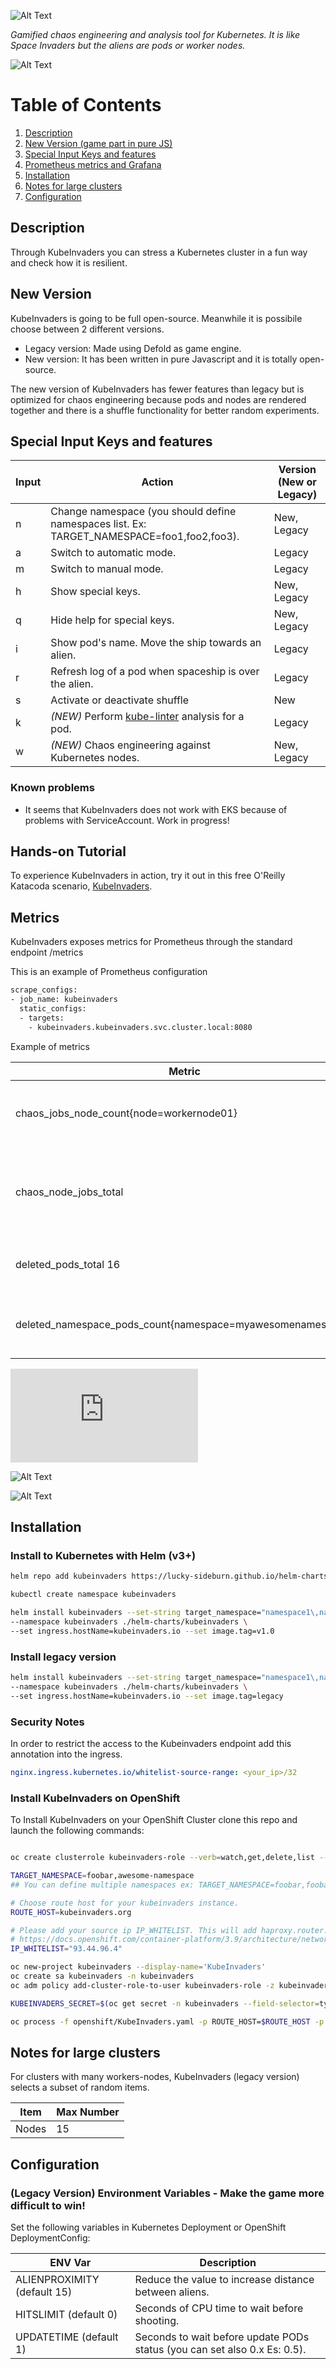 ![Alt Text](https://github.com/lucky-sideburn/KubeInvaders/blob/master/images/logo.png)

*Gamified chaos engineering and analysis tool for Kubernetes. It is like Space Invaders but the aliens are pods or worker nodes.*

![Alt Text](https://github.com/lucky-sideburn/KubeInvaders/blob/master/images/kubeinvaders.png)

# Table of Contents

1. [Description](#Description)
2. [New Version (game part in pure JS)](#new-version)
3. [Special Input Keys and features](#Special-Input-Keys-and-features)
4. [Prometheus metrics and Grafana](#Metrics)
5. [Installation](#Installation)
6. [Notes for large clusters](#Notes-for-large-clusters)
7. [Configuration](#Configuration)


## Description

Through KubeInvaders you can stress a Kubernetes cluster in a fun way and check how it is resilient.


## New Version

KubeInvaders is going to be full open-source. Meanwhile it is possibile choose between 2 different versions.

* Legacy version: Made using Defold as game engine.
* New version: It has been written in pure Javascript and it is totally open-source.

The new version of KubeInvaders has fewer features than legacy but is optimized for chaos engineering because pods and nodes are rendered together and there is a shuffle functionality for better random experiments.

## Special Input Keys and features

| Input           | Action                                                                                     | Version (New or Legacy)|
|-----------------|--------------------------------------------------------------------------------------------|------------------------|
|     n           | Change namespace (you should define namespaces list. Ex: TARGET_NAMESPACE=foo1,foo2,foo3). | New, Legacy            |
|     a           | Switch to automatic mode.                                                                  | Legacy                 |
|     m           | Switch to manual mode.                                                                     | Legacy                 |
|     h           | Show special keys.                                                                         | New, Legacy            |
|     q           | Hide help for special keys.                                                                | New, Legacy            |
|     i           | Show pod's name. Move the ship towards an alien.                                           | Legacy                 |
|     r           | Refresh log of a pod when spaceship is over the alien.                                     | Legacy                 |
|     s           | Activate or deactivate shuffle                                                             | New                    |
|     k           | *(NEW)* Perform [kube-linter](https://github.com/stackrox/kube-linter) analysis for a pod. | Legacy                 |
|     w           | *(NEW)* Chaos engineering against Kubernetes nodes.                                        | New, Legacy            |

### Known problems

* It seems that KubeInvaders does not work with EKS because of problems with ServiceAccount. Work in progress!

## Hands-on Tutorial

To experience KubeInvaders in action, try it out in this free O'Reilly Katacoda scenario, [KubeInvaders](https://www.katacoda.com/kuber-ru/courses/kubernetes-chaos).


## Metrics

KubeInvaders exposes metrics for Prometheus through the standard endpoint /metrics

This is an example of Prometheus configuration

```bash
scrape_configs:
- job_name: kubeinvaders
  static_configs:
  - targets:
    - kubeinvaders.kubeinvaders.svc.cluster.local:8080
```
Example of metrics

| Metric           | Description                                                                                                                          |  
|------------------|--------------------------------------------------------------------------------------------------------------------------------------|
|     chaos_jobs_node_count{node=workernode01}               | Total number of chaos jobs executed per node                                               |
|     chaos_node_jobs_total                                  | Total number of chaos jobs executed against all worker nodes                               |                                                      
|     deleted_pods_total 16                                  | Total number of deleted pods                                                               |
|     deleted_namespace_pods_count{namespace=myawesomenamespace}           |Total number of deleted pods per namespace                                    |                                     

![Download Grafana dashboard](https://github.com/lucky-sideburn/KubeInvaders/blob/master/grafana/KubeInvadersDashboard.json)

![Alt Text](https://github.com/lucky-sideburn/KubeInvaders/blob/master/images/grafana1.png)

![Alt Text](https://github.com/lucky-sideburn/KubeInvaders/blob/master/images/grafana2.png)

## Installation
### Install to Kubernetes with Helm (v3+)

```bash
helm repo add kubeinvaders https://lucky-sideburn.github.io/helm-charts/

kubectl create namespace kubeinvaders

helm install kubeinvaders --set-string target_namespace="namespace1\,namespace2" \
--namespace kubeinvaders ./helm-charts/kubeinvaders \
--set ingress.hostName=kubeinvaders.io --set image.tag=v1.0
```
### Install legacy version

```bash
helm install kubeinvaders --set-string target_namespace="namespace1\,namespace2" \
--namespace kubeinvaders ./helm-charts/kubeinvaders \
--set ingress.hostName=kubeinvaders.io --set image.tag=legacy
```
### Security Notes

In order to restrict the access to the Kubeinvaders endpoint add this annotation into the ingress.

```yaml
nginx.ingress.kubernetes.io/whitelist-source-range: <your_ip>/32
```
### Install KubeInvaders on OpenShift

To Install KubeInvaders on your OpenShift Cluster clone this repo and launch the following commands:

```bash

oc create clusterrole kubeinvaders-role --verb=watch,get,delete,list --resource=pods,pods/log,jobs

TARGET_NAMESPACE=foobar,awesome-namespace
## You can define multiple namespaces ex: TARGET_NAMESPACE=foobar,foobar2

# Choose route host for your kubeinvaders instance.
ROUTE_HOST=kubeinvaders.org

# Please add your source ip IP_WHITELIST. This will add haproxy.router.openshift.io/ip_whitelist in KubeInvaders route
# https://docs.openshift.com/container-platform/3.9/architecture/networking/routes.html#whitelist
IP_WHITELIST="93.44.96.4"

oc new-project kubeinvaders --display-name='KubeInvaders'
oc create sa kubeinvaders -n kubeinvaders
oc adm policy add-cluster-role-to-user kubeinvaders-role -z kubeinvaders -n kubeinvaders

KUBEINVADERS_SECRET=$(oc get secret -n kubeinvaders --field-selector=type==kubernetes.io/service-account-token | grep 'kubeinvaders-token' | awk '{ print $1}' | head -n 1)

oc process -f openshift/KubeInvaders.yaml -p ROUTE_HOST=$ROUTE_HOST -p TARGET_NAMESPACE=$TARGET_NAMESPACE -p KUBEINVADERS_SECRET=$KUBEINVADERS_SECRET | oc create -f -
```

## Notes for large clusters

For clusters with many workers-nodes, KubeInvaders (legacy version) selects a subset of random items.

| Item      | Max Number   |
|-----------|--------------|
| Nodes     | 15           |


## Configuration

### (Legacy Version) Environment Variables - Make the game more difficult to win!

Set the following variables in Kubernetes Deployment or OpenShift DeploymentConfig:

| ENV Var                     | Description                                                                   |
|-----------------------------|-------------------------------------------------------------------------------|
| ALIENPROXIMITY (default 15) | Reduce the value to increase distance between aliens.                         |
| HITSLIMIT (default 0)       | Seconds of CPU time to wait before shooting.                                  |
| UPDATETIME (default 1)      | Seconds to wait before update PODs status (you can set also 0.x Es: 0.5).     |
